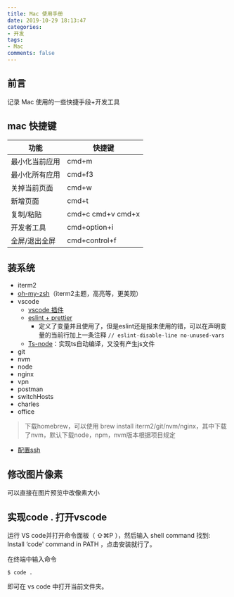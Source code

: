 ```yaml
---
title: Mac 使用手册
date: 2019-10-29 18:13:47
categories:
- 开发
tags:
- Mac
comments: false
---
```




## 前言

记录 Mac 使用的一些快捷手段+开发工具

<!-- more -->



## mac 快捷键

| 功能           | 快捷键            |
| -------------- | ----------------- |
| 最小化当前应用 | cmd+m             |
| 最小化所有应用 | cmd+f3            |
| 关掉当前页面   | cmd+w             |
| 新增页面       | cmd+t             |
| 复制/粘贴      | cmd+c cmd+v cmd+x |
| 开发者工具     | cmd+option+i      |
| 全屏/退出全屏  | cmd+control+f     |



## 装系统
- iterm2
- [oh-my-zsh](https://www.jianshu.com/p/9c3439cc3bdb)（iterm2主题，高亮等，更美观）
- vscode
  - [vscode 插件](https://blog.csdn.net/shenxianhui1995/article/details/81604818)
  - [eslint + prettier](https://wiki.n.miui.com/pages/viewpage.action?pageId=177314186)
    - 定义了变量并且使用了，但是eslint还是报未使用的错，可以在声明变量的当前行加上一条注释 `// eslint-disable-line no-unused-vars`
  - [Ts-node](https://cloud.tencent.com/developer/article/1499075)：实现ts自动编译，又没有产生js文件
- git
- nvm
- node
- nginx
- vpn
- postman
- switchHosts
- charles
- office

> 下载homebrew，可以使用 brew install iterm2/git/nvm/nginx，其中下载了nvm，默认下载node，npm，nvm版本根据项目规定

- [配置ssh](https://www.jianshu.com/p/94b39f278214)

  

## 修改图片像素

可以直接在图片预览中改像素大小



## 实现code . 打开vscode

运行 VS code并打开命令面板（ ⇧⌘P ），然后输入 shell command 找到: Install ‘code' command in PATH ，点击安装就行了。

在终端中输入命令

```shell
$ code .
```

即可在 vs code 中打开当前文件夹。
